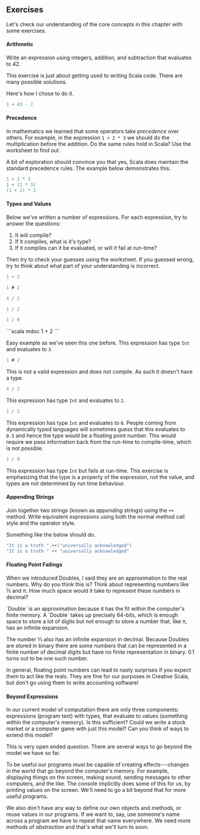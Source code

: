 ## Exercises

Let's check our understanding of the core concepts in this chapter with some exercises.

#### Arithmetic

Write an expression using integers, addition, and subtraction that evaluates to 42.

This exercise is just about getting used to writing Scala code. There are many possible solutions.

<div class="solution">

Here's how I chose to do it.

```scala mdoc
1 + 43 - 2
```
</div>


#### Precedence

In mathematics we learned that some operators take *precedence* over others. For example, in the expression `1 + 2 * 3` we should do the multiplication before the addition. Do the same rules hold in Scala? Use the worksheet to find out.

<div class="solution">
A bit of exploration should convince you that yes, Scala does maintain the standard precedence rules. The example below demonstrates this.

```scala mdoc
1 + 2 * 3
1 + (2 * 3)
(1 + 2) * 3
```
</div>

#### Types and Values

Below we've written a number of expressions. For each expression, try to answer the questions:

1. It will compile?
2. If it compiles, what is it's type?
3. If it compiles can it be evaluated, or will it fail at run-time?

Then try to check your guesses using the worksheet. If you guessed wrong, try to think about what part of your understanding is incorrect. 

```scala mdoc:silent
1 + 2
```

```scala mdoc:silent:fail
1 # 2
```

```scala mdoc:silent
4 / 2
```

```scala mdoc:silent
1 / 2
```

```scala mdoc:silent:crash
1 / 0
```

<div class="solution">
```scala mdoc
1 + 2
```

Easy example as we've seen this one before. This expression has type `Int` and evaluates to `3`.


```scala mdoc:fail
1 # 2
```

This is not a valid expression and does not compile. As such it doesn't have a type.

```scala mdoc
4 / 2
```

This expression has type `Int` and evaluates to `2`.

```scala mdoc
1 / 2
```

This expression has type `Int` and evaluates to `0`. People coming from dynamically typed languages will sometimes guess that this evaluates to `0.5` and hence the type would be a floating point number. This would require we pass information back from the run-time to compile-time, which is not possible.

```scala mdoc:fail
1 / 0
```

This expression has type `Int` but fails at run-time. This exercise is emphasizing that the type is a property of the expression, not the value, and types are not determined by run time behaviour.
</div>

#### Appending Strings

Join together two strings (known as *appending* strings) using the `++` method. Write equivalent expressions using both the normal method call style and the operator style.

<div class="solution">
Something like the below should do.

```scala mdoc
"It is a truth ".++("universally acknowledged")
"It is a truth " ++ "universally acknowledged"
```
</div>



#### Floating Point Failings

When we introduced Doubles, I said they are an approximation to the real numbers. Why do you think this is? Think about representing numbers like ⅓ and π. How much space would it take to represent these numbers in decimal?

<div class="solution">
`Double` is an approximation because it has the fit within the computer's finite memory. A `Double` takes up precisely 64-bits, which is enough space to store a lot of digits but not enough to store a number that, like π, has an infinite expansion.

The number ⅓ also has an infinite expansion in decimal. Because Doubles are stored in binary there are some numbers that can be represented in a finite number of decimal digits but have no finite representation in binary. 0.1 turns out to be one such number.

In general, floating point numbers can lead to nasty surprises if you expect them to act like the reals. They are fine for our purposes in Creative Scala, but don't go using them to write accounting software!
</div>

#### Beyond Expressions

In our current model of computation there are only three components: expressions (program text) with types, that evaluate to values (something within the computer's memory). Is this sufficient? Could we write a stock market or a computer game with just this model? Can you think of ways to extend this model?

<div class="solution">
This is very open ended question. There are several ways to go beyond the model we have so far.

To be useful our programs must be capable of creating effects---changes in the world that go beyond the computer's memory. For example, displaying things on the screen, making sound, sending messages to other computers, and the like. The console implicitly does some of this for us, by printing values on the screen. We'll need to go a bit beyond that for more useful programs.

We also don't have any way to define our own objects and methods, or reuse values in our programs. If we want to, say, use someone's name across a program we have to repeat that name everywhere. We need more methods of *abstraction* and that's what we'll turn to soon.
</div>
